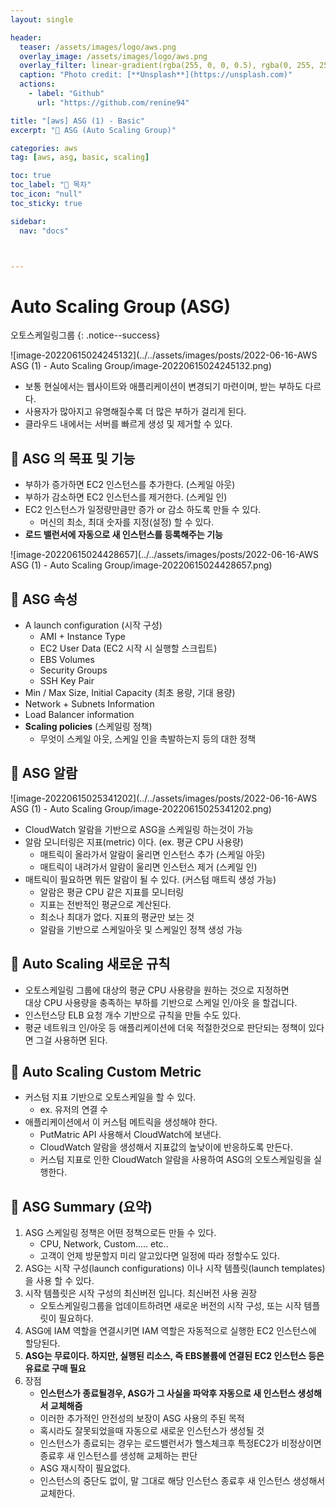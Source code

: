 ```yaml
---
layout: single

header:
  teaser: /assets/images/logo/aws.png
  overlay_image: /assets/images/logo/aws.png
  overlay_filter: linear-gradient(rgba(255, 0, 0, 0.5), rgba(0, 255, 255, 0.5))
  caption: "Photo credit: [**Unsplash**](https://unsplash.com)"
  actions:
    - label: "Github"
      url: "https://github.com/renine94"

title: "[aws] ASG (1) - Basic"
excerpt: "🚀 ASG (Auto Scaling Group)"

categories: aws
tag: [aws, asg, basic, scaling]

toc: true
toc_label: "📕 목차"
toc_icon: "null"
toc_sticky: true

sidebar:
  nav: "docs"



---
```


# Auto Scaling Group (ASG)

오토스케일링그룹
{: .notice--success}

![image-20220615024245132](../../assets/images/posts/2022-06-16-AWS ASG (1) - Auto Scaling Group/image-20220615024245132.png)

- 보통 현실에서는 웹사이트와 애플리케이션이 변경되기 마련이며, 받는 부하도 다르다.
- 사용자가 많아지고 유명해질수록 더 많은 부하가 걸리게 된다.
- 클라우드 내에서는 서버를 빠르게 생성 및 제거할 수 있다.

 

## 🚀 ASG 의 목표 및 기능

- 부하가 증가하면 EC2 인스턴스를 추가한다. (스케일 아웃)
- 부하가 감소하면 EC2 인스턴스를 제거한다. (스케일 인)
- EC2 인스턴스가 일정량만큼만 증가 or 감소 하도록 만들 수 있다.
  - 머신의 최소, 최대 숫자를 지정(설정) 할 수 있다.
- **로드 밸런서에 자동으로 새 인스턴스를 등록해주는 기능**

![image-20220615024428657](../../assets/images/posts/2022-06-16-AWS ASG (1) - Auto Scaling Group/image-20220615024428657.png)





## 🚀 ASG 속성

- A launch configuration (시작 구성)
  - AMI + Instance Type
  - EC2 User Data (EC2 시작 시 실행할 스크립트)
  - EBS Volumes
  - Security Groups
  - SSH Key Pair
- Min / Max Size, Initial Capacity (최초 용량, 기대 용량)
- Network + Subnets Information
- Load Balancer information
- **Scaling policies** (스케일링 정책)
  - 무엇이 스케일 아웃, 스케일 인을 촉발하는지 등의 대한 정책



## 🚀 ASG 알람

![image-20220615025341202](../../assets/images/posts/2022-06-16-AWS ASG (1) - Auto Scaling Group/image-20220615025341202.png)

- CloudWatch 알람을 기반으로 ASG을 스케일링 하는것이 가능
- 알람 모니터링은 지표(metric) 이다. (ex. 평균 CPU 사용량)
  - 매트릭이 올라가서 알람이 울리면 인스턴스 추가 (스케일 아웃)
  - 매트릭이 내려가서 알람이 울리면 인스턴스 제거 (스케일 인)
- 매트릭이 필요하면 뭐든 알람이 될 수 있다. (커스텀 매트릭 생성 가능)
  - 알람은 평균 CPU 같은 지표를 모니터링
  - 지표는 전반적인 평균으로 계산된다.
  - 최소나 최대가 없다. 지표의 평균만 보는 것
  - 알람을 기반으로 스케일아웃 및 스케일인 정책 생성 가능



## 🚀 Auto Scaling 새로운 규칙

- 오토스케일링 그룹에 대상의 평균 CPU 사용량을 원하는 것으로 지정하면<br>대상 CPU 사용량을 충족하는 부하를 기반으로 스케일 인/아웃 을 할겁니다.
- 인스턴스당 ELB 요청 개수 기반으로 규칙을 만들 수도 있다.
- 평균 네트워크 인/아웃 등 애플리케이션에 더욱 적절한것으로 판단되는 정책이 있다면 그걸 사용하면 된다.





## 🚀 Auto Scaling Custom Metric

- 커스텀 지표 기반으로 오토스케일을 할 수 있다.
  - ex. 유저의 연결 수
- 애플리케이션에서 이 커스텀 메트릭을 생성해야 한다.
  - PutMatric API 사용해서 CloudWatch에 보낸다.
  - CloudWatch 알람을 생성해서 지표값의 높낮이에 반응하도록 만든다.
  - 커스텀 지표로 인한 CloudWatch 알람을 사용하여 ASG의 오토스케일링을 실행한다.



## 🚀 ASG Summary (요약)

1. ASG 스케일링 정책은 어떤 정책으로든 만들 수 있다.
   - CPU, Network, Custom..... etc..
   - 고객이 언제 방문할지 미리 알고있다면 일정에 따라 정할수도 있다.
2. ASG는 시작 구성(launch configurations) 이나 시작 템플릿(launch templates)을 사용 할 수 있다.
3. 시작 템플릿은 시작 구성의 최신버전 입니다. 최신버전 사용 권장
   - 오토스케일링그룹을 업데이트하려면 새로운 버전의 시작 구성, 또는 시작 템플릿이 필요하다.
4. ASG에 IAM 역할을 연결시키면 IAM 역할은 자동적으로 실행한 EC2 인스턴스에 할당된다.
5. **ASG는 무료이다. 하지만, 실행된 리소스, 즉 EBS볼륨에 연결된 EC2 인스턴스 등은 유료로 구매 필요**
6. 장점
   - **인스턴스가 종료될경우, ASG가 그 사실을 파악후 자동으로 새 인스턴스 생성해서 교체해줌**
   - 이러한 추가적인 안전성의 보장이 ASG 사용의 주된 목적
   - 혹시라도 잘못되었을때 자동으로 새로운 인스턴스가 생성될 것
   - 인스턴스가 종료되는 경우는 로드밸런서가 헬스체크후 특정EC2가 비정상이면<br>종료후 새 인스턴스를 생성해 교체하는 판단
   - ASG 재시작이 필요없다.
   - 인스턴스의 중단도 없이, 말 그대로 해당 인스턴스 종료후 새 인스턴스 생성해서 교체한다.



